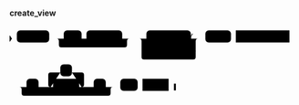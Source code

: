 #### create_view

<svg class="rrdiagram" version="1.1" xmlns:xlink="http://www.w3.org/1999/xlink" xmlns="http://www.w3.org/2000/svg" width="594" height="150" viewbox="0 0 594 150"><path class="connector" d="M0 22h15m67 0h30m37 0h10m74 0h20m-156 0q5 0 5 5v8q0 5 5 5h131q5 0 5-5v-8q0-5 5-5m5 0h30m92 0h20m-122 25q0 5 5 5h5m52 0h45q5 0 5-5m-117-25q5 0 5 5v33q0 5 5 5h102q5 0 5-5v-33q0-5 5-5m5 0h10m53 0h10m111 0h7m2 0h2m2 0h2m-594 100h2m2 0h2m2 0h27m25 0h30m-5 0q-5 0-5-5v-20q0-5 5-5h20m24 0h20q5 0 5 5v20q0 5-5 5m-5 0h30m25 0h20m-199 0q5 0 5 5v8q0 5 5 5h174q5 0 5-5v-8q0-5 5-5m5 0h10m36 0h10m54 0h15"/><polygon points="0,29 5,22 0,15" style="fill:black;stroke-width:0"/><rect class="literal" x="15" y="5" width="67" height="25" rx="7"/><text class="text" x="25" y="22">CREATE</text><rect class="literal" x="112" y="5" width="37" height="25" rx="7"/><text class="text" x="122" y="22">OR</text><rect class="literal" x="159" y="5" width="74" height="25" rx="7"/><text class="text" x="169" y="22">REPLACE</text><rect class="literal" x="283" y="5" width="92" height="25" rx="7"/><text class="text" x="293" y="22">TEMPORARY</text><rect class="literal" x="283" y="35" width="52" height="25" rx="7"/><text class="text" x="293" y="52">TEMP</text><rect class="literal" x="405" y="5" width="53" height="25" rx="7"/><text class="text" x="415" y="22">VIEW</text><a xlink:href="../../../syntax_resources/grammar_diagrams#qualified-name"><rect class="rule" x="468" y="5" width="111" height="25"/><text class="text" x="478" y="22">qualified_name</text></a><rect class="literal" x="35" y="105" width="25" height="25" rx="7"/><text class="text" x="45" y="122">(</text><rect class="literal" x="105" y="75" width="24" height="25" rx="7"/><text class="text" x="115" y="92">,</text><a xlink:href="../../../syntax_resources/grammar_diagrams#name"><rect class="rule" x="90" y="105" width="54" height="25"/><text class="text" x="100" y="122">name</text></a><rect class="literal" x="174" y="105" width="25" height="25" rx="7"/><text class="text" x="184" y="122">)</text><rect class="literal" x="229" y="105" width="36" height="25" rx="7"/><text class="text" x="239" y="122">AS</text><a xlink:href="../../../syntax_resources/grammar_diagrams#select"><rect class="rule" x="275" y="105" width="54" height="25"/><text class="text" x="285" y="122">select</text></a><polygon points="340,129 344,129 344,115 340,115" style="fill:black;stroke-width:0"/></svg>

